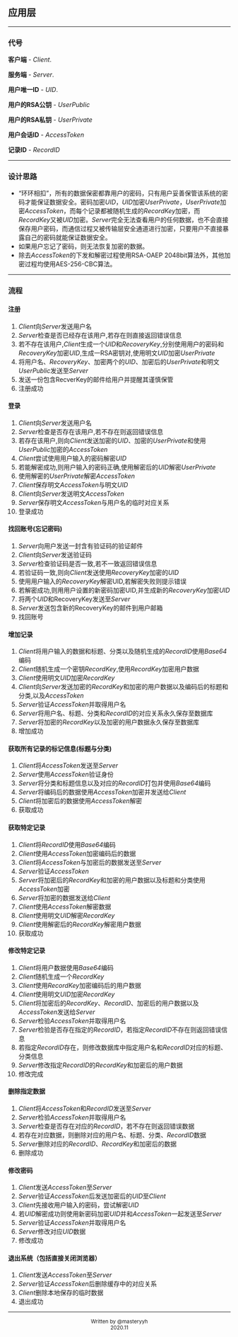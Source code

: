 ## 应用层

---

### 代号

**客户端** - *Client*. 

**服务端** - *Server*. 

**用户唯一ID** - *UID*. 

**用户的RSA公钥** - *UserPublic*

**用户的RSA私钥** - *UserPrivate*

**用户会话ID** - *AccessToken*

**记录ID** - *RecordID*

---

### 设计思路

- “环环相扣”，所有的数据保密都靠用户的密码，只有用户妥善保管该系统的密码才能保证数据安全。密码加密*UID*，*UID*加密*UserPrivate*，*UserPrivate*加密*AccessToken*，而每个记录都被随机生成的*RecordKey*加密，而*RecordKey*又被*UID*加密。*Server*完全无法查看用户的任何数据，也不会直接保存用户密码，而通信过程又被传输层安全通道进行加密，只要用户不直接暴露自己的密码就能保证数据安全。
- 如果用户忘记了密码，则无法恢复加密的数据。
- 除去*AccessToken*的下发和解密过程使用RSA-OAEP 2048bit算法外，其他加密过程均使用AES-256-CBC算法。

---

### 流程

#### 注册

1. *Client*向*Server*发送用户名  
2. *Server*检查是否已经存在该用户,若存在则直接返回错误信息
3. 若不存在该用户,*Client*生成一个*UID*和*RecoveryKey*,分别使用用户的密码和*RecoveryKey*加密*UID*,生成一RSA密钥对,使用明文*UID*加密*UserPrivate*
6. 将用户名、*RecoveryKey*、加密两个的*UID*、加密后的*UserPrivate*和明文*UserPublic*发送至*Server*
5. 发送一份包含RecverKey的邮件给用户并提醒其谨慎保管
6. 注册成功

#### 登录

1. *Client*向*Server*发送用户名
2. *Server*检查是否存在该用户,若不存在则返回错误信息
3. 若存在该用户,则向*Client*发送加密的*UID*、加密的*UserPrivate*和使用*UserPublic*加密的*AccessToken*
4. *Client*尝试使用用户输入的密码解密*UID*
5. 若能解密成功,则用户输入的密码正确,使用解密后的*UID*解密*UserPrivate*
6. 使用解密的*UserPrivate*解密*AccessToken*
7. *Client*保存明文*AccessToken*与明文*UID*
8. *Client*向*Server*发送明文*AccessToken*
9. *Server*保存明文*AccessToken*与用户名的临时对应关系
10. 登录成功

#### 找回账号(忘记密码)

1. *Server*向用户发送一封含有验证码的验证邮件
2. *Client*向*Server*发送验证码
3. *Server*检查验证码是否一致,若不一致返回错误信息
4. 若验证码一致,则向*Client*发送使用*RecoveryKey*加密的*UID*
5. 使用用户输入的*RecoveryKey*解密UID,若解密失败则提示错误
6. 若解密成功,则用用户设置的新密码加密UID,并生成新的*RecoveryKey*加密*UID*
7. 将两个*UID*和RecoveryKey发送至*Server*
8. *Server*发送包含新的RecoveryKey的邮件到用户邮箱
9. 找回账号

#### 增加记录

1. *Client*将用户输入的数据和标题、分类以及随机生成的*RecordID*使用*Base64*编码
2. *Client*随机生成一个密钥*RecordKey*,使用*RecordKey*加密用户数据
3. *Client*使用明文*UID*加密*RecordKey*
4. *Client*向*Server*发送加密的*RecordKey*和加密的用户数据以及编码后的标题和分类,以及*AccessToken*
5. *Server*验证*AccessToken*并取得用户名
6. *Server*将用户名、标题、分类和*RecordID*的对应关系永久保存至数据库
7. *Server*将加密的*RecordKey*以及加密的用户数据永久保存至数据库
8. 增加成功

#### 获取所有记录的标记信息(标题与分类)

1. *Client*将*AccessToken*发送至*Server*
2. *Server*使用*AccessToken*验证身份
3. *Server*将分类和标题信息以及对应的*RecordID*打包并使用*Base64*编码
4. *Server*将编码后的数据使用*AccessToken*加密并发送给*Client*
5. *Client*将加密后的数据使用*AccessToken*解密
6. 获取成功

#### 获取特定记录

1. *Client*将*RecordID*使用*Base64*编码
2. *Client*使用*AccessToken*加密编码后的数据
3. *Client*将*AccessToken*与加密后的数据发送至*Server*
4. *Server*验证*AccessToken*
5. *Server*将加密后的*RecordKey*和加密的用户数据以及标题和分类使用*AccessToken*加密
6. *Server*将加密的数据发送给*Client*
7. *Client*使用*AccessToken*解密数据
8. *Client*使用明文*UID*解密*RecordKey*
9. *Client*使用解密后的*RecordKey*解密用户数据
10. 获取成功

#### 修改特定记录

1. *Client*将用户数据使用*Base64*编码
2. *Client*随机生成一个*RecordKey*
3. *Client*使用*RecordKey*加密编码后的用户数据
4. *Client*使用明文*UID*加密*RecordKey*
5. *Client*将加密后的*RecordKey*、*RecordID*、加密后的用户数据以及*AccessToken*发送给*Server*
6. *Server*检验*AccessToken*并取得用户名
7. *Server*检验是否存在指定的*RecordID*，若指定*RecordID*不存在则返回错误信息
8. 若指定*RecordID*存在，则修改数据库中指定用户名和*RecordID*对应的标题、分类信息
9. *Server*修改指定*RecordID*的*RecordKey*和加密后的用户数据
10. 修改完成

#### 删除指定数据

1. *Client*将*AccessToken*和*RecordID*发送至*Server*
2. *Server*检验*AccessToken*并取得用户名
3. *Server*检查是否存在对应的*RecordID*，若不存在则返回错误数据
4. 若存在对应数据，则删除对应的用户名、标题、分类、*RecordID*数据
5. *Server*删除对应的*RecordID*、*RecordKey*和加密后的数据
6. 删除成功

#### 修改密码

1. *Client*发送*AccessToken*至*Server*
2. *Server*验证*AccessToken*后发送加密后的*UID*至*Client*
3. *Client*先接收用户输入的密码，尝试解密*UID*
4. 若*UID*解密成功则使用新密码加密*UID*并和*AccessToken*一起发送至*Server*
5. *Server*验证*AccessToken*并取得用户名
6. *Server*修改对应*UID*数据
7. 修改成功

#### 退出系统（包括直接关闭浏览器）

1. *Client*发送*AccessToken*至*Server*
2. *Server*验证*AccessToken*后删除缓存中的对应关系
3. *Client*删除本地保存的临时数据
4. 退出成功

---

<center><small>Written by @masteryyh</small></center>

<center><small>2020.11</small></center>

